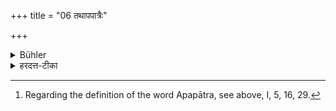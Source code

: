 +++
title = "06 तथापपात्रैः"

+++

<details><summary>Bühler</summary>

6. Nor with Apapātras. [^4] 


[^4]:  Regarding the definition of the word Apapātra, see above, I, 5, 16, 29.
</details>

<details><summary>हरदत्त-टीका</summary>

## सूत्रम्
तथाऽपपात्रैः ॥६॥  
### टिप्पनी
अपपात्राश्चण्डालादयः । तैश्च संव्यवहारो न कर्तव्यः ॥ ६ ॥
</details>
